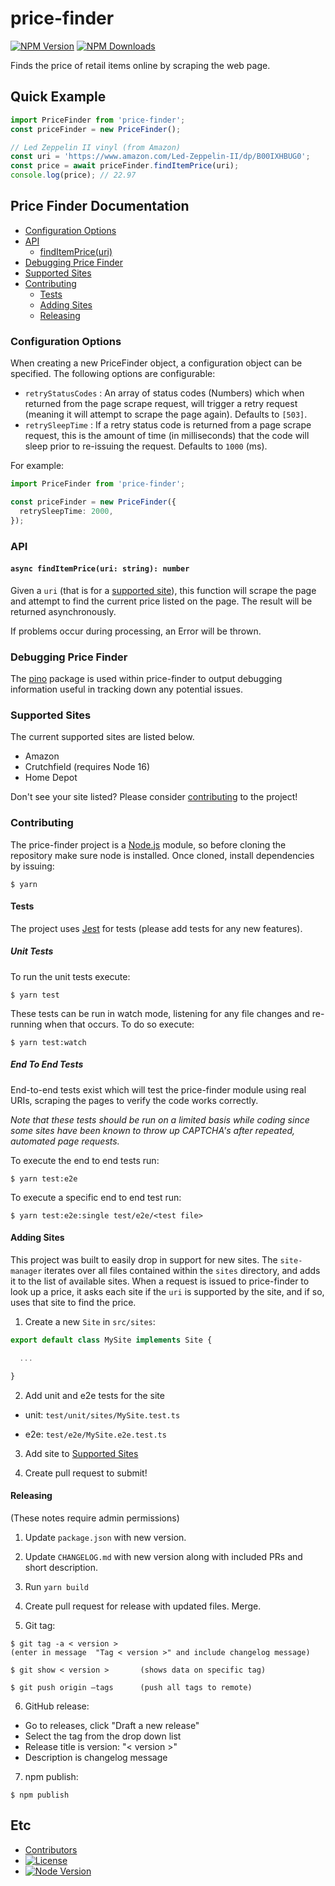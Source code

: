 # price-finder #

[![NPM Version][npm-image]][npm-url]
[![NPM Downloads][downloads-image]][downloads-url]

Finds the price of retail items online by scraping the web page.

## Quick Example ##

```typescript
import PriceFinder from 'price-finder';
const priceFinder = new PriceFinder();

// Led Zeppelin II vinyl (from Amazon)
const uri = 'https://www.amazon.com/Led-Zeppelin-II/dp/B00IXHBUG0';
const price = await priceFinder.findItemPrice(uri);
console.log(price); // 22.97
```

## Price Finder Documentation ##

- [Configuration Options](#configuration-options)
- [API](#api)
  - [findItemPrice(uri)](#async-finditempriceuri-string-number)
- [Debugging Price Finder](#debugging-price-finder)
- [Supported Sites](#supported-sites)
- [Contributing](#contributing)
  - [Tests](#tests)
  - [Adding Sites](#adding-sites)
  - [Releasing](#releasing)

### Configuration Options ###

When creating a new PriceFinder object, a configuration object can be specified.
The following options are configurable:

- `retryStatusCodes` : An array of status codes (Numbers) which when returned
from the page scrape request, will trigger a retry request (meaning it will
attempt to scrape the page again). Defaults to `[503]`.
- `retrySleepTime` : If a retry status code is returned from a page scrape
request, this is the amount of time (in milliseconds) that the code will sleep
prior to re-issuing the request. Defaults to `1000` (ms).

For example:

```typescript
import PriceFinder from 'price-finder';

const priceFinder = new PriceFinder({
  retrySleepTime: 2000,
});
```

### API ###

#### `async findItemPrice(uri: string): number` ####

Given a `uri` (that is for a [supported site](#supported-sites)), this function will scrape the page and attempt to find the current price listed on the page. The result will be returned asynchronously.

If problems occur during processing, an Error will be thrown.

### Debugging Price Finder ###

The <a href="https://www.npmjs.org/package/pino">pino</a> package is used within price-finder to output debugging information useful in tracking down any potential issues.

### Supported Sites ###

The current supported sites are listed below.

- Amazon
- Crutchfield (requires Node 16)
- Home Depot

Don't see your site listed? Please consider [contributing](#contributing) to the project!

### Contributing ###

The price-finder project is a [Node.js](http://nodejs.org/) module, so before cloning the repository make sure node is installed. Once cloned, install dependencies by issuing:

```
$ yarn
```

#### Tests ####

The project uses [Jest](https://jestjs.io/) for tests (please add tests for any new features).

##### Unit Tests #####

To run the unit tests execute:

```
$ yarn test
```

These tests can be run in watch mode, listening for any file changes and re-running when that occurs. To do so execute:

```
$ yarn test:watch
```

##### End To End Tests #####

End-to-end tests exist which will test the price-finder module using real URIs, scraping the pages to verify the code works correctly. 

_Note that these tests should be run on a limited basis while coding since some sites have been known to throw up CAPTCHA's after repeated, automated page requests._

To execute the end to end tests run:

```
$ yarn test:e2e
```

To execute a specific end to end test run:

```
$ yarn test:e2e:single test/e2e/<test file>
```

#### Adding Sites ####

This project was built to easily drop in support for new sites. The `site-manager` iterates over all files contained within the `sites` directory, and adds it to the list of available sites. When a request is issued to price-finder to look up a price, it asks each site if the `uri` is supported by the site, and if so, uses that site to find the price.

1. Create a new `Site` in `src/sites`:

```typescript
export default class MySite implements Site {

  ...

}
```

2. Add unit and e2e tests for the site

- unit: `test/unit/sites/MySite.test.ts`

- e2e: `test/e2e/MySite.e2e.test.ts`

3. Add site to [Supported Sites](#supported-sites)

4. Create pull request to submit!

#### Releasing ####

(These notes require admin permissions)

1. Update `package.json` with new version.

2. Update `CHANGELOG.md` with new version along with included PRs and short description.

3. Run `yarn build`

4. Create pull request for release with updated files. Merge.

5. Git tag:

```
$ git tag -a < version >
(enter in message  "Tag < version >" and include changelog message)

$ git show < version >       (shows data on specific tag)

$ git push origin —tags      (push all tags to remote)
```

6. GitHub release:

* Go to releases, click "Draft a new release"
* Select the tag from the drop down list
* Release title is version: "< version >"
* Description is changelog message

7. npm publish:

```
$ npm publish
```

## Etc ##

- [Contributors](https://github.com/dylants/price-finder/graphs/contributors)
- [![License][license-image]][license-url]
- [![Node Version][node-image]][node-url]

[npm-image]: https://img.shields.io/npm/v/price-finder.svg
[npm-url]: https://npmjs.org/package/price-finder
[downloads-image]: https://img.shields.io/npm/dm/price-finder.svg
[downloads-url]: https://npmjs.org/package/price-finder
[license-image]: https://img.shields.io/github/license/dylants/price-finder.svg
[license-url]: LICENSE
[node-image]: https://img.shields.io/node/v/price-finder.svg
[node-url]: https://npmjs.org/package/price-finder
